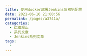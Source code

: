 ```yaml
---
title: 使用docker部署Jenkins及初始配置
date: 2021-06-16 21:00:56
permalink: /pages/a3741a/
categories:
  - 运维观止
  - 系列文章
  - Jenkins系列文章
tags:
  - 
---
```


